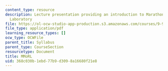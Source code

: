 ```yaml
---
content_type: resource
description: Lecture presentation providing an introduction to Marathon Moral Reasoning
  Laboratory
file: https://ol-ocw-studio-app-production.s3.amazonaws.com/courses/9-93-marathon-moral-reasoning-laboratory-january-iap-2007/368c030b1ebd77b9d3098a16680f21e8_intro_lecture.pdf
file_type: application/pdf
learning_resource_types: []
ocw_type: OCWFile
parent_title: Syllabus
parent_type: CourseSection
resourcetype: Document
title: MMoRL
uid: 368c030b-1ebd-77b9-d309-8a16680f21e8
---
```

